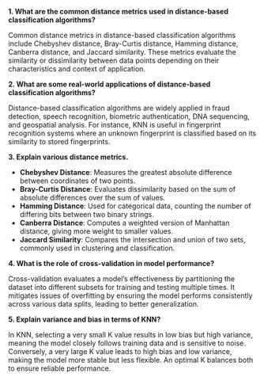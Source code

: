 **1. What are the common distance metrics used in distance-based classification algorithms?**

Common distance metrics in distance-based classification algorithms include Chebyshev distance, Bray-Curtis distance, Hamming distance, Canberra distance, and Jaccard similarity. These metrics evaluate the similarity or dissimilarity between data points depending on their characteristics and context of application.

**2. What are some real-world applications of distance-based classification algorithms?**

Distance-based classification algorithms are widely applied in fraud detection, speech recognition, biometric authentication, DNA sequencing, and geospatial analysis. For instance, KNN is useful in fingerprint recognition systems where an unknown fingerprint is classified based on its similarity to stored fingerprints.

**3. Explain various distance metrics.**

- **Chebyshev Distance**: Measures the greatest absolute difference between coordinates of two points.
- **Bray-Curtis Distance**: Evaluates dissimilarity based on the sum of absolute differences over the sum of values.
- **Hamming Distance**: Used for categorical data, counting the number of differing bits between two binary strings.
- **Canberra Distance**: Computes a weighted version of Manhattan distance, giving more weight to smaller values.
- **Jaccard Similarity**: Compares the intersection and union of two sets, commonly used in clustering and classification.

**4. What is the role of cross-validation in model performance?**

Cross-validation evaluates a model’s effectiveness by partitioning the dataset into different subsets for training and testing multiple times. It mitigates issues of overfitting by ensuring the model performs consistently across various data splits, leading to better generalization.

**5. Explain variance and bias in terms of KNN?**

In KNN, selecting a very small K value results in low bias but high variance, meaning the model closely follows training data and is sensitive to noise. Conversely, a very large K value leads to high bias and low variance, making the model more stable but less flexible. An optimal K balances both to ensure reliable performance.
